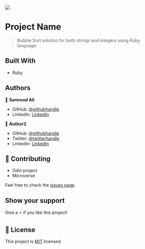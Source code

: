 ![](https://img.shields.io/badge/Microverse-blueviolet)

# Project Name

> Bubble Sort solution for both strings and integers using Ruby language.

## Built With

- Ruby

## Authors

👤 **Samrood Ali**

- GitHub: [@githubhandle](https://github.com/SamroodAli)
- LinkedIn: [LinkedIn](https://www.linkedin.com/in/samrood-ali/)

👤 **Author2**

- GitHub: [@githubhandle](https://github.com/githubhandle)
- Twitter: [@twitterhandle](https://twitter.com/twitterhandle)
- LinkedIn: [LinkedIn](https://linkedin.com/linkedinhandle)

## 🤝 Contributing

- Odin project
- Microverse

Feel free to check the [issues page](issues/).
## Show your support

Give a ⭐️ if you like this project!


## 📝 License

This project is [MIT](lic.url) licensed.
